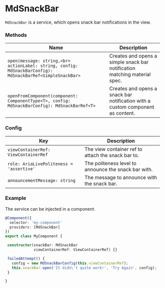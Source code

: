 # MdSnackBar
`MdSnackBar` is a service, which opens snack bar notifications in the view.

### Methods

| Name |  Description |
| --- | --- |
| `open(message: string,<br>  actionLabel: string, config: MdSnackBarConfig): MdSnackBarRef<SimpleSnackBar>` | Creates and opens a simple snack bar notification matching material spec. |
| `openFromComponent(component: ComponentType<T>, config: MdSnackBarConfig): MdSnackBarRef<T>` | Creates and opens a snack bar notification with a custom component as content. |

### Config

| Key |  Description |
| --- | --- |
| `viewContainerRef: ViewContainerRef` | The view container ref to attach the snack bar to. |
| `role: AriaLivePoliteness = 'assertive'` | The politeness level to announce the snack bar with. |
| `announcementMessage: string` | The message to announce with the snack bar. |


### Example
The service can be injected in a component.
```ts
@Component({
  selector: 'my-component'
  providers: [MdSnackBar]
})
export class MyComponent {

 constructor(snackBar: MdSnackBar
             viewContainerRef: ViewContainerRef) {}

 failedAttempt() {
   config = new MdSnackBarConfig(this.viewContainerRef);
   this.snackBar.open('It didn\'t quite work!', 'Try Again', config);
 }

}
```
